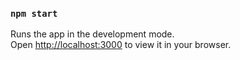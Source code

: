 ### `npm start`

Runs the app in the development mode.\
Open [http://localhost:3000](http://localhost:3000) to view it in your browser.
